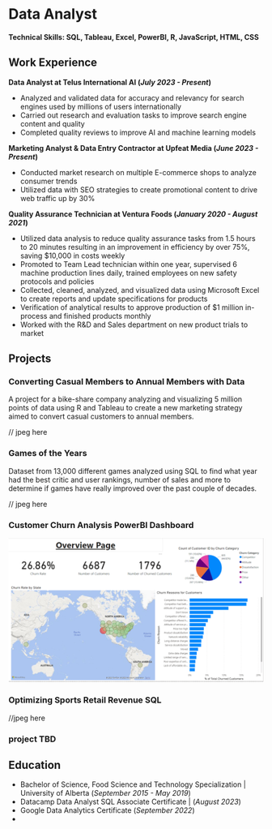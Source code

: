 # Data Analyst

#### Technical Skills: SQL, Tableau, Excel, PowerBI, R, JavaScript, HTML, CSS

## Work Experience
**Data Analyst at Telus International AI (_July 2023 - Present_)**
- Analyzed and validated data for accuracy and relevancy for search engines used by millions of users internationally
- Carried out research and evaluation tasks to improve search engine content and quality
- Completed quality reviews to improve AI and machine learning models

**Marketing Analyst & Data Entry Contractor at Upfeat Media (_June 2023 - Present_)**
- Conducted market research on multiple E-commerce shops to analyze consumer trends
- Utilized data with SEO strategies to create promotional content to drive web traffic up by 30%

**Quality Assurance Technician at Ventura Foods (_January 2020 - August 2021_)**
- Utilized data analysis to reduce quality assurance tasks from 1.5 hours to 20 minutes resulting in an improvement in efficiency by over 75%, saving $10,000 in costs weekly
- Promoted to Team Lead technician within one year, supervised 6 machine production lines daily, trained employees on new safety protocols and policies
- Collected, cleaned, analyzed, and visualized data using Microsoft Excel to create reports and update specifications for products
- Verification of analytical results to approve production of $1 million in-process and finished products monthly
- Worked with the R&D and Sales department on new product trials to market


## Projects
### Converting Casual Members to Annual Members with Data

A project for a bike-share company analyzing and visualizing 5 million points of data using R and Tableau to create a new marketing strategy aimed to convert casual customers to annual members. 

// jpeg here

### Games of the Years

Dataset from 13,000 different games analyzed using SQL to find what year had the best critic and user rankings, number of sales and more to determine if games have really improved over the past couple of decades. 

// jpeg here

### Customer Churn Analysis PowerBI Dashboard



![Customer Churn Dashboard](assets/Churning%20Customers%20Analysis%20Dashboard.PNG)

### Optimizing Sports Retail Revenue SQL



//jpeg here


### project TBD

## Education
- Bachelor of Science, Food Science and Technology Specialization | University of Alberta (_September 2015 - May 2019_)
- Datacamp Data Analyst SQL Associate Certificate | (_August 2023_)
- Google Data Analytics Certificate (_September 2022_)
- 








